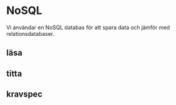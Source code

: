# NoSQL

Vi användar en NoSQL databas för att spara data och jämför med relationsdatabaser.

## läsa

## titta

## kravspec
